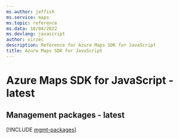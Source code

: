 ```yaml
---
ms.author: jeffish
ms.service: maps
ms.topic: reference
ms.data: 10/04/2022
ms.devlang: javascript
author: xirzec
description: Reference for Azure Maps SDK for JavaScript
title: Azure Maps SDK for JavaScript
---
```

# Azure Maps SDK for JavaScript - latest

## Management packages - latest
[!INCLUDE [mgmt-packages](maps-mgmt-index.md)]